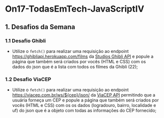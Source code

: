 # On17-TodasEmTech-JavaScriptIV

## 1. Desafios da Semana

### 1.1 Desafio Ghibli

- Utilize o `fetch()` para realizar uma requisição ao endpoint https://ghibliapi.herokuapp.com/films da [Studios Ghibli API](https://ghibliapi.herokuapp.com/) e popule a página que também será criados por vocês (HTML e CSS) com os dados do json que é a lista com todos os filmes da Ghibli (22);


### 1.2 Desafio ViaCEP

- Utilize o `fetch()` para realizar uma requisição ao endpoint https://viacep.com.br/ws/${cep}/json/ da [ViaCEP API](https://viacep.com.br/) permitindo que a usuária forneça um CEP e popule a página que também será criados por vocês (HTML e CSS) com os os dados (logradouro, bairro, localidade e uf) do json que é a objeto com todas as informações do CEP fornecido;